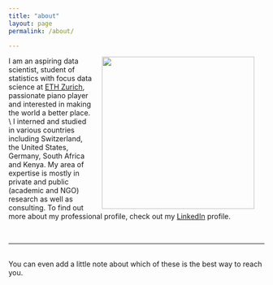 ```yaml
---
title: "about"
layout: page
permalink: /about/

---
```

<html>
<img src = "../images/profile_picture.JPG" align = "right" width = "300px" 
 hspace = "20">
</html>

I am an aspiring data scientist, student of statistics with focus data science at 
[ETH Zurich](https://www.ethz.ch/en.html), passionate piano player and
interested in making the world a better place.
\\
I interned and studied in various
countries including Switzerland, the United States, Germany, South Africa and 
Kenya. My area of expertise is mostly in private and public (academic and NGO) 
research as well as consulting. To find out more about my professional profile, check 
out my [LinkedIn](https://ch.linkedin.com/in/lorenzwalthert) profile.



<br/>
<hr/>
<br/>
<span class="contacticon center">
	<a href="mailto:lorenz.walthert@icloud.com"><i class="fa fa-envelope-square"></i></a>
	<a href="https://github.com/lorenzwalthert" target="_blank"><i class="fa fa-github-square"></i></a>
	<a href="https://ch.linkedin.com/in/lorenzwalthert" target="_blank"><i class="fa fa-linkedin-square"></i></a>
	<a href="https://twitter.com/lorenzwalthert" target="_blank"><i class="fa fa-twitter-square"></i></a>
</span>

<div class="col three caption">
	You can even add a little note about which of these is the best way to reach you.
</div>
